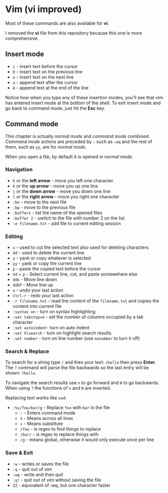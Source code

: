 # Vim (vi improved)

Most of these commands are also available for __vi__.

I removed the __vi__ file from this repository because this one is more comprehensive.

## Insert mode

* ```i``` - insert text before the cursor
* ```O``` - insert text on the previous line
* ```o``` - insert text on the next line
* ```a``` - append text after the cursor
* ```A``` - append text at the end of the line

Notice how when you type any of these insertion modes, you'll see that vim has entered insert mode at the bottom of the shell. To exit insert mode and go back to command mode, just hit the __Esc__ key.

## Command mode

This chapter is actually *normal mode* and *command mode* combined. *Command mode* actions are preceded by `:` such as `:wq` and the rest of them, such as `yy`, are for *normal mode*.

When you open a file, by default it is opened in *normal mode*.

### Navigation

* ```h``` or the __left arrow__ - move you left one character
* ```k``` or the __up arrow__ - move you up one line
* ```j``` or the __down arrow__ - move you down one line
* ```l``` or the __right arrow__ - move you right one character
* `:bn` - move to the next file
* `:bp` - move to the previous file
* `:buffers` - list the name of the opened files
* `:buffer 2` - switch to the file with number 2 on the list
* `:e filename.txt` - add file to current editing session

### Editing

* ```x``` - used to cut the selected text also used for deleting characters
* ```dd``` - used to delete the current line
* ```y``` - yank or copy whatever is selected
* ```yy``` - yank or copy the current line
* ```p``` - paste the copied text before the cursor
* ```Vd``` + ```p``` - Select current line, cut, and paste somewehere else
* `ddk` - Move line down
* `ddkP` - Move line up
* ```u``` - undo your last action
* ```Ctrl-r``` - redo your last action
* `:r filename.txt` - read the content of the `filename.txt` and copies the content into current file
* `:syntax on` - turn on syntax highlighting
* `:set tabstop=4` - set the number of columns occupied by a tab character
* `:set autoindent`- turn on auto indent
* `:set hlsearch` - turn on highlight search results
* `:set number` - turn on line number (use `nonumber` to turn it off)

### Search & Replace

To search for a string type ```/``` and then your text: ```/hello``` then press __Enter__.  
The ```?``` command will parse the file backwards so the last entry will be shown: ```?hello```.

To navigate the search results use ```n``` to go forward and ```N``` to go backwards.  
When using ```?``` the functions of ```n``` and ```N``` are inverted.

Replacing text works like `sed`:

* ```:%s/foo/bar/g``` - Replace ```foo``` with ```bar``` in the file
  * ```:``` - Enters command mode
  * ```%``` - Means across all lines
  * ```s``` - Means substitute
  * ```/foo``` - is regex to find things to replace
  * ```/bar/``` - is regex to replace things with
  * ```/g``` - means global, otherwise it would only execute once per line


### Save & Exit

* ```:w``` - writes or saves the file
* ```:q``` - quit out of vim
* ```:wq``` - write and then quit
* ```:q!``` - quit out of vim without saving the file
* ```ZZ``` - equivalent of :wq, but one character faster

